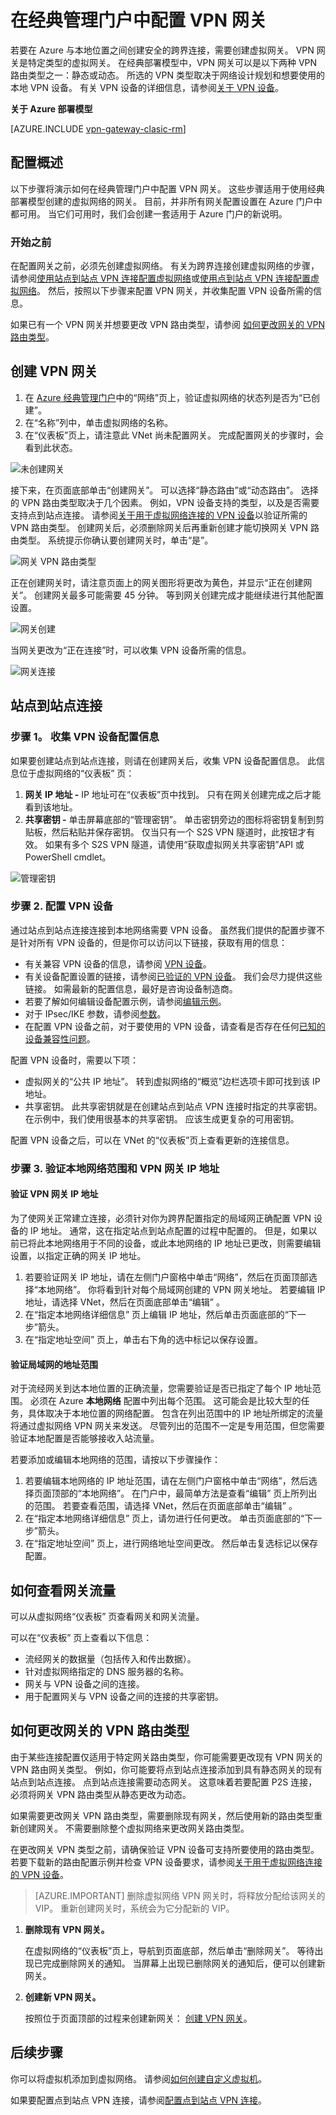 <properties
    pageTitle="配置 VPN 网关：经典管理门户：Azure | Azure"
    description="本文将演示如何配置虚拟网络 VPN 网关和更改网关 VPN 路由类型。 以下步骤适用于经典部署模型和经典管理门户。"
    services="vpn-gateway"
    documentationcenter="na"
    author="cherylmc"
    manager="timlt"
    editor=""
    tags="azure-service-management" />
<tags
    ms.assetid="fbe59ba8-b11f-4d21-9bb1-225ec6c6d351"
    ms.service="vpn-gateway"
    ms.devlang="na"
    ms.topic="article"
    ms.tgt_pltfrm="na"
    ms.workload="infrastructure-services"
    ms.date="04/04/2017"
    wacn.date="05/22/2017"
    ms.author="cherylmc"
    ms.translationtype="Human Translation"
    ms.sourcegitcommit="8fd60f0e1095add1bff99de28a0b65a8662ce661"
    ms.openlocfilehash="7f00a4bb047aaf8388eae49eb25ed40d904358a7"
    ms.contentlocale="zh-cn"
    ms.lasthandoff="05/12/2017" />

# <a name="configure-a-vpn-gateway-in-the-classic-management-portal"></a>在经典管理门户中配置 VPN 网关 
若要在 Azure 与本地位置之间创建安全的跨界连接，需要创建虚拟网关。 VPN 网关是特定类型的虚拟网关。 在经典部署模型中，VPN 网关可以是以下两种 VPN 路由类型之一：静态或动态。 所选的 VPN 类型取决于网络设计规划和想要使用的本地 VPN 设备。 有关 VPN 设备的详细信息，请参阅[关于 VPN 设备](/documentation/articles/vpn-gateway-about-vpn-devices/)。

**关于 Azure 部署模型**

[AZURE.INCLUDE [vpn-gateway-clasic-rm](../../includes/vpn-gateway-classic-rm-include.md)]

## <a name="configuration-overview"></a>配置概述
以下步骤将演示如何在经典管理门户中配置 VPN 网关。 这些步骤适用于使用经典部署模型创建的虚拟网络的网关。 目前，并非所有网关配置设置在 Azure 门户中都可用。 当它们可用时，我们会创建一套适用于 Azure 门户的新说明。

### <a name="before-you-begin"></a>开始之前
在配置网关之前，必须先创建虚拟网络。 有关为跨界连接创建虚拟网络的步骤，请参阅[使用站点到站点 VPN 连接配置虚拟网络](/documentation/articles/vpn-gateway-site-to-site-create/)或[使用点到站点 VPN 连接配置虚拟网络](/documentation/articles/vpn-gateway-howto-point-to-site-classic-azure-portal/)。 然后，按照以下步骤来配置 VPN 网关，并收集配置 VPN 设备所需的信息。 

如果已有一个 VPN 网关并想要更改 VPN 路由类型，请参阅 [如何更改网关的 VPN 路由类型](#how-to-change-the-vpn-routing-type-for-your-gateway)。

## <a name="create-a-vpn-gateway"></a>创建 VPN 网关
1. 在 [Azure 经典管理门户](https://manage.windowsazure.cn)中的“网络”页上，验证虚拟网络的状态列是否为“已创建”。
2. 在“名称”列中，单击虚拟网络的名称。
3. 在“仪表板”页上，请注意此 VNet 尚未配置网关。 完成配置网关的步骤时，会看到此状态。

![未创建网关](./media/vpn-gateway-configure-vpn-gateway-mp/IC717025.png)

接下来，在页面底部单击“创建网关”。 可以选择“静态路由”或“动态路由”。 选择的 VPN 路由类型取决于几个因素。 例如，VPN 设备支持的类型，以及是否需要支持点到站点连接。 请参阅[关于用于虚拟网络连接的 VPN 设备](/documentation/articles/vpn-gateway-about-vpn-devices/)以验证所需的 VPN 路由类型。 创建网关后，必须删除网关后再重新创建才能切换网关 VPN 路由类型。 系统提示你确认要创建网关时，单击“是”。

![网关 VPN 路由类型](./media/vpn-gateway-configure-vpn-gateway-mp/IC717026.png)

正在创建网关时，请注意页面上的网关图形将更改为黄色，并显示“正在创建网关”。 创建网关最多可能需要 45 分钟。 等到网关创建完成才能继续进行其他配置设置。

![网关创建](./media/vpn-gateway-configure-vpn-gateway-mp/IC717027.png)

当网关更改为“正在连接”时，可以收集 VPN 设备所需的信息。

![网关连接](./media/vpn-gateway-configure-vpn-gateway-mp/IC717028.png)

## <a name="site-to-site-connections"></a>站点到站点连接

### <a name="step-1-gather-information-for-your-vpn-device-configuration"></a>步骤 1。 收集 VPN 设备配置信息
如果要创建站点到站点连接，则请在创建网关后，收集 VPN 设备配置信息。 此信息位于虚拟网络的“仪表板”  页：

1. **网关 IP 地址 -** IP 地址可在“仪表板”页中找到。 只有在网关创建完成之后才能看到该地址。
2. **共享密钥 -** 单击屏幕底部的“管理密钥”。 单击密钥旁边的图标将密钥复制到剪贴板，然后粘贴并保存密钥。 仅当只有一个 S2S VPN 隧道时，此按钮才有效。 如果有多个 S2S VPN 隧道，请使用“获取虚拟网关共享密钥”API 或 PowerShell cmdlet。

![管理密钥](./media/vpn-gateway-configure-vpn-gateway-mp/IC717029.png)

### <a name="step-2--configure-your-vpn-device"></a>步骤 2.  配置 VPN 设备
通过站点到站点连接连接到本地网络需要 VPN 设备。 虽然我们提供的配置步骤不是针对所有 VPN 设备的，但是你可以访问以下链接，获取有用的信息：

- 有关兼容 VPN 设备的信息，请参阅 [VPN 设备](/documentation/articles/vpn-gateway-about-vpn-devices/)。 
- 有关设备配置设置的链接，请参阅[已验证的 VPN 设备](/documentation/articles/vpn-gateway-about-vpn-devices/#devicetable)。 我们会尽力提供这些链接。 如需最新的配置信息，最好是咨询设备制造商。
- 若要了解如何编辑设备配置示例，请参阅[编辑示例](/documentation/articles/vpn-gateway-about-vpn-devices/#editing)。
- 对于 IPsec/IKE 参数，请参阅[参数](/documentation/articles/vpn-gateway-about-vpn-devices/#ipsec)。
- 在配置 VPN 设备之前，对于要使用的 VPN 设备，请查看是否存在任何[已知的设备兼容性问题](/documentation/articles/vpn-gateway-about-vpn-devices/#known)。

配置 VPN 设备时，需要以下项：

- 虚拟网关的“公共 IP 地址”。 转到虚拟网络的“概览”边栏选项卡即可找到该 IP 地址。
- 共享密钥。 此共享密钥就是在创建站点到站点 VPN 连接时指定的共享密钥。 在示例中，我们使用很基本的共享密钥。 应该生成更复杂的可用密钥。

配置 VPN 设备之后，可以在 VNet 的“仪表板”页上查看更新的连接信息。

### <a name="step-3-verify-your-local-network-ranges-and-vpn-gateway-ip-address"></a>步骤 3. 验证本地网络范围和 VPN 网关 IP 地址
#### <a name="verify-your-vpn-gateway-ip-address"></a>验证 VPN 网关 IP 地址
为了使网关正常建立连接，必须针对你为跨界配置指定的局域网正确配置 VPN 设备的 IP 地址。 通常，这在指定站点到站点配置的过程中配置的。 但是，如果以前已将此本地网络用于不同的设备，或此本地网络的 IP 地址已更改，则需要编辑设置，以指定正确的网关 IP 地址。

1. 若要验证网关 IP 地址，请在左侧门户窗格中单击“网络”，然后在页面顶部选择“本地网络”。 你将看到针对每个局域网创建的 VPN 网关地址。 若要编辑 IP 地址，请选择 VNet，然后在页面底部单击“编辑”  。
2. 在“指定本地网络详细信息”  页上编辑 IP 地址，然后单击页面底部的“下一步”箭头。
3. 在“指定地址空间”  页上，单击右下角的选中标记以保存设置。

#### <a name="verify-the-address-ranges-for-your-local-networks"></a>验证局域网的地址范围
对于流经网关到达本地位置的正确流量，您需要验证是否已指定了每个 IP 地址范围。 必须在 Azure **本地网络** 配置中列出每个范围。 这可能会是比较大型的任务，具体取决于本地位置的网络配置。 包含在列出范围中的 IP 地址所绑定的流量将通过虚拟网络 VPN 网关来发送。 尽管列出的范围不一定是专用范围，但您需要验证本地配置是否能够接收入站流量。

若要添加或编辑本地网络的范围，请按以下步骤操作：

1. 若要编辑本地网络的 IP 地址范围，请在左侧门户窗格中单击“网络”，然后选择页面顶部的“本地网络”。 在门户中，最简单方法是查看“编辑”  页上所列出的范围。 若要查看范围，请选择 VNet，然后在页面底部单击“编辑”  。
2. 在“指定本地网络详细信息”  页上，请勿进行任何更改。 单击页面底部的“下一步”箭头。
3. 在“指定地址空间”  页上，进行网络地址空间更改。 然后单击复选标记以保存配置。

## <a name="how-to-view-gateway-traffic"></a>如何查看网关流量
可以从虚拟网络“仪表板”  页查看网关和网关流量。

可以在“仪表板”  页上查看以下信息：

* 流经网关的数据量（包括传入和传出数据）。
* 针对虚拟网络指定的 DNS 服务器的名称。
* 网关与 VPN 设备之间的连接。
* 用于配置网关与 VPN 设备之间的连接的共享密钥。

## <a name="how-to-change-the-vpn-routing-type-for-your-gateway"></a>如何更改网关的 VPN 路由类型
由于某些连接配置仅适用于特定网关路由类型，你可能需要更改现有 VPN 网关的 VPN 路由网关类型。 例如，你可能要将点到站点连接添加到具有静态网关的现有站点到站点连接。 点到站点连接需要动态网关。 这意味着若要配置 P2S 连接，必须将网关 VPN 路由类型从静态更改为动态。

如果需要更改网关 VPN 路由类型，需要删除现有网关，然后使用新的路由类型重新创建网关。 不需要删除整个虚拟网络来更改网关路由类型。

在更改网关 VPN 类型之前，请确保验证 VPN 设备可支持所要使用的路由类型。 若要下载新的路由配置示例并检查 VPN 设备要求，请参阅[关于用于虚拟网络连接的 VPN 设备](/documentation/articles/vpn-gateway-about-vpn-devices/)。

> [AZURE.IMPORTANT]
> 删除虚拟网络 VPN 网关时，将释放分配给该网关的 VIP。 重新创建网关时，系统会为它分配新的 VIP。
> 
> 

1. **删除现有 VPN 网关。**

    在虚拟网络的“仪表板”页上，导航到页面底部，然后单击“删除网关”。 等待出现已完成删除网关的通知。 当屏幕上出现已删除网关的通知后，便可以创建新网关。
2. **创建新 VPN 网关。**

    按照位于页面顶部的过程来创建新网关： [创建 VPN 网关](#create-a-vpn-gateway)。

## <a name="next-steps"></a>后续步骤
你可以将虚拟机添加到虚拟网络。 请参阅[如何创建自定义虚拟机](/documentation/articles/virtual-machines-windows-classic-createportal/)。

如果要配置点到站点 VPN 连接，请参阅[配置点到站点 VPN 连接](/documentation/articles/vpn-gateway-howto-point-to-site-classic-azure-portal/)。

<!--Update_Description: wording update-->